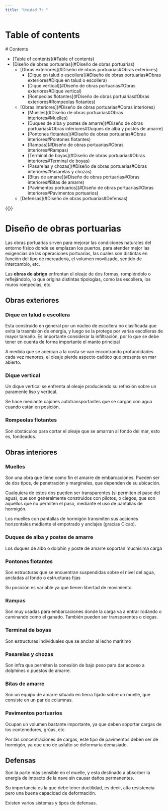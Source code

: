 ```yaml
---
title: "Unidad 7: "
---
```


# Table of contents
<div class='hidden'>
# Contents

- [Table of contents](#Table of contents)
- [Diseño de obras portuarias](#Diseño de obras portuarias)
  - [Obras exteriores](#Diseño de obras portuarias#Obras exteriores)
    - [Dique en talud o escollera](#Diseño de obras portuarias#Obras exteriores#Dique en talud o escollera)
    - [Dique vertical](#Diseño de obras portuarias#Obras exteriores#Dique vertical)
    - [Rompeolas flotantes](#Diseño de obras portuarias#Obras exteriores#Rompeolas flotantes)
  - [Obras interiores](#Diseño de obras portuarias#Obras interiores)
    - [Muelles](#Diseño de obras portuarias#Obras interiores#Muelles)
    - [Duques de alba y postes de amarre](#Diseño de obras portuarias#Obras interiores#Duques de alba y postes de amarre)
    - [Pontones flotantes](#Diseño de obras portuarias#Obras interiores#Pontones flotantes)
    - [Rampas](#Diseño de obras portuarias#Obras interiores#Rampas)
    - [Terminal de boyas](#Diseño de obras portuarias#Obras interiores#Terminal de boyas)
    - [Pasarelas y chozas](#Diseño de obras portuarias#Obras interiores#Pasarelas y chozas)
    - [Bitas de amarre](#Diseño de obras portuarias#Obras interiores#Bitas de amarre)
    - [Pavimentos portuarios](#Diseño de obras portuarias#Obras interiores#Pavimentos portuarios)
  - [Defensas](#Diseño de obras portuarias#Defensas)

</div>
{{<toc>}}

# Diseño de obras portuarias

Las obras portuarias sirven para mejorar las condiciones naturales del entorno
físico donde se emplazan los puertos, para atender mejor las exigencias de las
operaciones portuarias, las cuales son distintas en función del tipo de
mercadería, el volumen movilizado, sentido de intercambio, etc. 

Las **obras de abrigo** enfrentan el oleaje de dos formas, rompiéndolo o
reflejándolo, lo que origina distintas tipologías, como las escollera, los
muros rompeolas, etc.

## Obras exteriores

### Dique en talud o escollera

Esta construido en general por un núcleo de escollera no clasificada que evita
la trasmisión de energía, y luego se la protege por varias escolleras de
mayor tamaño. Es importante considerar la infiltración, por lo que se debe
tener en cuenta de forma importante el manto principal

A medida que se acercan a la costa se van encontrando profundidades cada vez
menores, el oleaje pierde aspecto caótico que presenta en mar abierto.

### Dique vertical

Un dique vertical se enfrenta al oleaje produciendo su reflexión sobre un
paramente liso y vertical. 

Se hace mediante cajones autotransportantes que se cargan con agua cuando están
en posición.

### Rompeolas flotantes

Son obstáculos para cortar el oleaje que se amarran al fondo del mar, esto es,
fondeados.

## Obras interiores

### Muelles

Son una obra que tiene como fin el amarre de embarcaciones. Pueden ser de dos
tipos, de penetración y marginales, que dependen de su ubicación.

Cualquiera de estos dos pueden ser transparentes (si permiten el pase del
agua), que son generalmente construidos con pilotos, o ciegos, que son aquellos
que no permiten el paso, mediante el uso de pantallas de hormigón.

Los muelles con pantallas de hormigón transmiten sus acciones horizontales
mediante el empotrado y anclajes (gracias Cicao).

### Duques de alba y postes de amarre

Los duques de albo o dolphin y poste de amarre soportan muchísima carga

### Pontones flotantes

Son estructuras que se encuentran suspendidas sobre el nivel del agua, ancladas
al fondo o estructuras fijas

Su posición es variable ya que tienen libertad de movimiento. 

### Rampas

Son muy usadas para embarcaciones donde la carga va a entrar rodando o
caminando como el ganado. También pueden ser transparentes o ciegas.

### Terminal de boyas

Son estructuras individuales que se anclan al lecho marítimo

### Pasarelas y chozas

Son infra que permiten la conexión de bajo peso para dar acceso a dolphines o
puestos de amarre.

### Bitas de amarre

Son un equipo de amarre situado en tierra fijado sobre un muelle, que consiste
en un par de columnas.

### Pavimentos portuarios

Ocupan un volumen bastante importante, ya que deben soportar cargas de los 
contenedores, grúas, etc.

Por las concentraciones de cargas, este tipo de pavimentos deben ser de
hormigón, ya que uno de asfalto se deformaría demasiado.

## Defensas

Son la parte más sensible en el muelle, y esta destinado a absorber la energía
de impacto de la nave sin causar daños permanentes.

Su importancia es la que debe tener ductilidad, es decir, alta resistencia pero
una buena capacidad de deformación.

Existen varios sistemas y tipos de defensas. 

